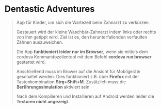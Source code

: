 # Dentastic Adventures

>App für Kinder, um sich die Wartezeit beim Zahnarzt zu verkürzen.
>
>Gesteuert wird der kleine Waschbär-Zahnarzt indem links oder rechts von ihm getippt wird.
>Ziel ist es, den herunterfallenden verfaulten Zähnen auszuweichen.
>
>Die App **funktioniert leider nur im Browser**, wenn sie mittels dem cordova Kommandozeilentool mit dem Befehl **cordova run browser** gestartet wird.
>
>Anschließend muss im Brower auf die Ansicht für Mobilgeräte geschaltet werden.
Dies funktioniert z.B. über **Firefox** mit der Tastenkombination **Strg+Shift+M**.
>Zusätzlich muss die **Berührungssimulation** aktiviert sein
>
>Nach dem Kompilieren und Installieren auf Android werden leider die **Texturen nicht angezeigt**.

